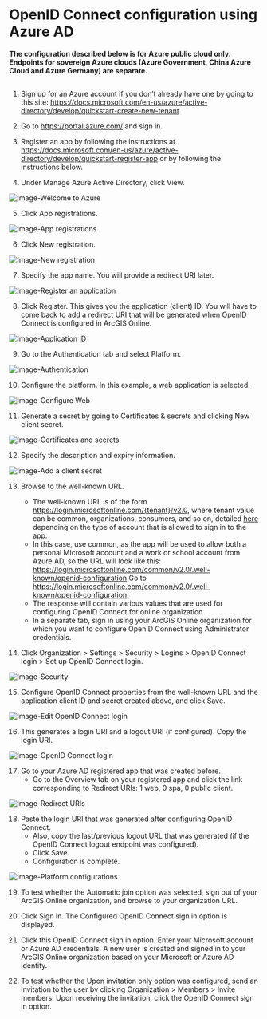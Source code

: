 # OpenID Connect configuration using Azure AD

**The configuration described below is for Azure public cloud only. Endpoints for sovereign Azure clouds (Azure Government, China Azure Cloud and Azure Germany) are separate.**

## 

1.	Sign up for an Azure account if you don’t already have one by going to this site: 
https://docs.microsoft.com/en-us/azure/active-directory/develop/quickstart-create-new-tenant

2.  Go to https://portal.azure.com/ and sign in.

3.	Register an app by following the instructions at https://docs.microsoft.com/en-us/azure/active-directory/develop/quickstart-register-app or by following the instructions below.

4.	Under Manage Azure Active Directory, click View.

![Image-Welcome to Azure](https://github.com/Esri/idp/blob/main/Documentation/OpenID/Images/Azure%20AD-Images/Image-Welcome%20to%20Azure.png)

5.	Click App registrations.

![Image-App registrations](https://github.com/Esri/idp/blob/main/Documentation/OpenID/Images/Azure%20AD-Images/Image-App%20registrations.png)

6.	Click New registration.

![Image-New registration](https://github.com/Esri/idp/blob/main/Documentation/OpenID/Images/Azure%20AD-Images/Image-New%20registration.png)

7.	Specify the app name. You will provide a redirect URI later.

![Image-Register an application](https://github.com/Esri/idp/blob/main/Documentation/OpenID/Images/Azure%20AD-Images/Image-Register%20an%20application.png)

8.	Click Register. This gives you the application (client) ID. You will have to come back to add a redirect URI that will be generated when OpenID Connect is configured in ArcGIS Online.

![Image-Application ID](https://github.com/Esri/idp/blob/main/Documentation/OpenID/Images/Azure%20AD-Images/Image-Application%20ID.png)

9.	Go to the Authentication tab and select Platform.

![Image-Authentication](https://github.com/Esri/idp/blob/main/Documentation/OpenID/Images/Azure%20AD-Images/Image-Authentication.png)

10.	Configure the platform. In this example, a web application is selected.

![Image-Configure Web](https://github.com/Esri/idp/blob/main/Documentation/OpenID/Images/Azure%20AD-Images/Image-Configure%20Web.png)

11.	Generate a secret by going to Certificates & secrets and clicking New client secret.

![Image-Certificates and secrets](https://github.com/Esri/idp/blob/main/Documentation/OpenID/Images/Azure%20AD-Images/Image-Certificates%20and%20secrets.png)

12.	Specify the description and expiry information.

![Image-Add a client secret](https://github.com/Esri/idp/blob/main/Documentation/OpenID/Images/Azure%20AD-Images/Image-Add%20a%20client%20secret.png)

13.	Browse to the well-known URL. 
    - The well-known URL is of the form https://login.microsoftonline.com/{tenant}/v2.0, where tenant value can be common, organizations, consumers, and so on, detailed [here](https://docs.microsoft.com/en-us/azure/active-directory/develop/v2-protocols-oidc) depending on the type of account that is allowed to sign in to the app. 
    - In this case, use common, as the app will be used to allow both a personal Microsoft account and a work or school account from Azure AD, so the URL will look like this: https://login.microsoftonline.com/common/v2.0/.well-known/openid-configuration
Go to https://login.microsoftonline.com/common/v2.0/.well-known/openid-configuration.
    - The response will contain various values that are used for configuring OpenID Connect for online organization.
    - In a separate tab, sign in using your ArcGIS Online organization for which you want to configure OpenID Connect using Administrator credentials.

14.	Click Organization > Settings > Security > Logins > OpenID Connect login > Set up OpenID Connect login.

![Image-Security](https://github.com/Esri/idp/blob/main/Documentation/OpenID/Images/Azure%20AD-Images/Image-Security.png)

15.	Configure OpenID Connect properties from the well-known URL and the application client ID and secret created above, and click Save.

![Image-Edit OpenID Connect login](https://github.com/Esri/idp/blob/main/Documentation/OpenID/Images/Azure%20AD-Images/Image-Edit%20OpenID%20Connect%20login.png)

16.	This generates a login URI and a logout URI (if configured). Copy the login URI.

![Image-OpenID Connect login](https://github.com/Esri/idp/blob/main/Documentation/OpenID/Images/Azure%20AD-Images/Image-OpenID%20Connect%20login.png)

17.	Go to your Azure AD registered app that was created before. 
    - Go to the Overview tab on your registered app and click the link corresponding to  Redirect URIs: 1 web, 0 spa, 0 public client.
    
![Image-Redirect URIs](https://github.com/Esri/idp/blob/main/Documentation/OpenID/Images/Azure%20AD-Images/Image-Redirect%20URIs.png)

18.	Paste the login URI that was generated after configuring OpenID Connect.
    - Also, copy the last/previous logout URL that was generated (if the OpenID Connect logout endpoint was configured).
    - Click Save.
    - Configuration is complete.
    
![Image-Platform configurations](https://github.com/Esri/idp/blob/main/Documentation/OpenID/Images/Azure%20AD-Images/Image-Platform%20configurations.png)

19.	To test whether the Automatic join option was selected, sign out of your ArcGIS Online organization, and browse to your organization URL.

20.	Click Sign in. The Configured OpenID Connect sign in option is displayed.

21.	Click this OpenID Connect sign in option. Enter your Microsoft account or Azure AD credentials. A new user is created and signed in to your ArcGIS Online organization based on your Microsoft or Azure AD identity.

22.	To test whether the Upon invitation only option was configured, send an invitation to the user by clicking Organization > Members > Invite members. Upon receiving the invitation, click the OpenID Connect sign in option.


